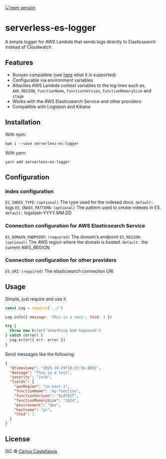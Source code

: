 [![npm version](https://badge.fury.io/js/serverless-es-logger.svg)](https://badge.fury.io/js/serverless-es-logger)

# serverless-es-logger

A simple logger for AWS Lambda that sends logs directly to Elasticsearch instead of Cloudwatch.

## Features

- Bunyan compatible (see [here](https://github.com/trentm/node-bunyan) what it is supported)
- Configurable via environment variables
- Attaches AWS Lambda context variables to the log lines such as, `AWS_REGION`, `functionName`, `functionVersion`, `functionMemorySize` and `stage`
- Works with the AWS Elasticsearch Service and other providers
- Compatible with Logstash and Kibana

## Installation

With npm:

```
npm i --save serverless-es-logger
```

With yarn:

```
yarn add serverless-es-logger
```

## Configuration

### Index configuration

`ES_INDEX_TYPE`: `(optional)` The type used for the indexed docs. `default:` logs
`ES_INDEX_PATTERN`: `(optional)` The pattern used to create indexes in ES. `default:` logstash-YYYY.MM.DD

### Connection configuration for AWS Elasticsearch Service

`ES_DOMAIN_ENDPOINT`: `(required)` The domain's endpoint
`ES_REGION`: `(optional)` The AWS region where the domain is hosted. `default:` the current AWS_REGION

### Connection configuration for other providers

`ES_URI`: `(required)` The elasticsearch connection URI

## Usage

Simple, just require and use it

```javascript
const Log = require('../')

Log.info({ message: 'This is a test', thid: 1 })

try {
  throw new Error('something bad happened')
} catch (error) {
  Log.error({ err: error })
}
```

Send messages like the following:

```json
{
  "@timestamp": "2019-10-29T18:25:56.089Z",
  "message": "This is a test",
  "severity": "info",
  "fields": {
    "awsRegion": "us-east-1",
    "functionName": "my-function",
    "functionVersion": "$LATEST",
    "functionMemorySize": "1024",
    "environment": "dev",
    "hostname": "pc",
    "thid": 1
  }
}
```

## <a name="license"></a>License

ISC © [Carlos Castellanos](https://github.com/ccverak)
